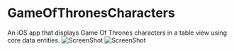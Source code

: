 # GameOfThronesCharacters
An iOS app that displays Game Of Thrones characters in a table view using core data entities.
![ScreenShot](http://i.imgur.com/VaEIzwj.png)
![ScreenShot](http://i.imgur.com/xd9iKEb.png)
